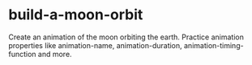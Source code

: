 # build-a-moon-orbit
Create an animation of the moon orbiting the earth.  Practice animation properties like animation-name, animation-duration, animation-timing-function and more.
